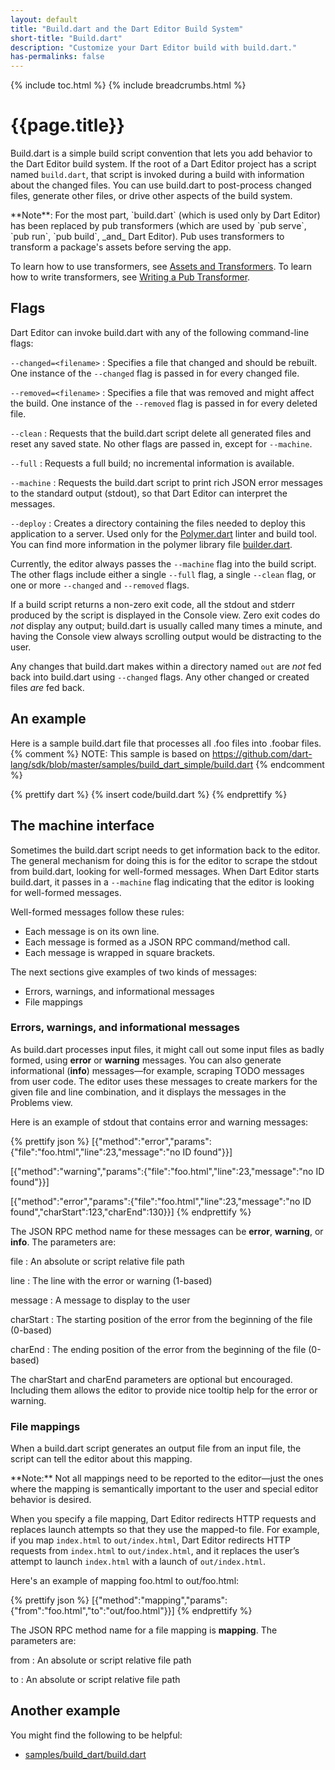 ```yaml
---
layout: default
title: "Build.dart and the Dart Editor Build System"
short-title: "Build.dart"
description: "Customize your Dart Editor build with build.dart."
has-permalinks: false
---
```


{% include toc.html %}
{% include breadcrumbs.html %}

# {{page.title}} 

Build.dart is a simple build script convention
that lets you add behavior to the Dart Editor build system.
If the root of a Dart Editor project has a script named `build.dart`,
that script is invoked during a build
with information about the changed files.
You can use build.dart to post-process changed files,
generate other files,
or drive other aspects of the build system.  

<aside class="alert alert-info" markdown="1">
**Note**:
For the most part, `build.dart` (which is used only by Dart Editor)
has been replaced by pub transformers (which are used by `pub serve`,
`pub run`, `pub build`, _and_ Dart Editor).
Pub uses transformers to transform a package's assets before serving the app.

To learn how to use transformers, see
[Assets and Transformers](/tools/pub/assets-and-transformers.html).
To learn how to write transformers, see
[Writing a Pub Transformer](/tools/pub/transformers/).
</aside>

## Flags

Dart Editor can invoke build.dart with
any of the following command-line flags:

`--changed=<filename>`
: Specifies a file that changed and should be rebuilt.
  One instance of the `--changed` flag is passed in for every changed file.

`--removed=<filename>`
: Specifies a file that was removed and might affect the build.
  One instance of the `--removed` flag is passed in for every deleted file.

`--clean`
: Requests that the build.dart script delete all generated files
  and reset any saved state.
  No other flags are passed in,
  except for `--machine`.

`--full`
: Requests a full build;
  no incremental information is available.

`--machine`
: Requests the build.dart script
  to print rich JSON error messages to the standard output (stdout),
  so that Dart Editor can interpret the messages.

`--deploy`
: Creates a directory containing the files needed to deploy this
  application to a server.
  Used only for the <a href="/polymer/">Polymer.dart</a>
  linter and build tool.
  You can find more information in the polymer library file
  [builder.dart](https://github.com/dart-lang/polymer-dart/blob/master/lib/builder.dart).

Currently, the editor always passes the `--machine` flag
into the build script.
The other flags include either a single `--full` flag,
a single `--clean` flag,
or one or more `--changed` and `--removed` flags.

If a build script returns a non-zero exit code,
all the stdout and stderr produced by the script
is displayed in the Console view.
Zero exit codes do _not_ display any output;
build.dart is usually called many times a minute,
and having the Console view always scrolling output
would be distracting to the user.

Any changes that build.dart makes within a directory named `out`
are _not_ fed back into build.dart using `--changed` flags.
Any other changed or created files _are_ fed back.


## An example

Here is a sample build.dart file
that processes all .foo files into .foobar files.
{% comment %}
NOTE: This sample is based on
https://github.com/dart-lang/sdk/blob/master/samples/build_dart_simple/build.dart
{% endcomment %}

{% prettify dart %}
{% insert code/build.dart %}
{% endprettify %}


## The machine interface

Sometimes the build.dart script needs to
get information back to the editor.
The general mechanism for doing this is
for the editor to scrape the stdout from build.dart,
looking for well-formed messages.
When Dart Editor starts build.dart,
it passes in a `--machine` flag
indicating that the editor is looking for
well-formed messages.

Well-formed messages follow these rules:

* Each message is on its own line.
* Each message is formed as a JSON RPC command/method call.
* Each message is wrapped in square brackets.

The next sections give examples of two kinds of messages:

* Errors, warnings, and informational messages
* File mappings

### Errors, warnings, and informational messages

As build.dart processes input files,
it might call out some input files as badly formed,
using **error** or **warning** messages.
You can also generate informational (**info**) messages—for
example, scraping TODO messages from user code.
The editor uses these messages
to create markers for the given file and line combination,
and it displays the messages in the Problems view.

Here is an example of stdout
that contains error and warning messages:

{% prettify json %}
[{"method":"error","params":{"file":"foo.html","line":23,"message":"no ID found"}}]

[{"method":"warning","params":{"file":"foo.html","line":23,"message":"no ID found"}}]

[{"method":"error","params":{"file":"foo.html","line":23,"message":"no ID found","charStart":123,"charEnd":130}}]
{% endprettify %}

The JSON RPC method name for these messages
can be **error**, **warning**, or **info**.
The parameters are:

file
: An absolute or script relative file path

line
: The line with the error or warning (1-based)

message
: A message to display to the user

charStart
: The starting position of the error from the beginning of the file (0-based)

charEnd
: The ending position of the error from the beginning of the file (0-based)

The charStart and charEnd parameters are optional but encouraged.
Including them allows the editor to provide
nice tooltip help for the error or warning.


### File mappings

When a build.dart script generates an output file from an input file,
the script can tell the editor about this mapping.

<aside class="alert alert-info" markdown="1">
**Note:**
Not all mappings need to be reported to the editor—just
the ones where the mapping is semantically important to the user
and special editor behavior is desired.
</aside>

When you specify a file mapping,
Dart Editor redirects HTTP requests
and replaces launch attempts
so that they use the mapped-to file.
For example,
if you map `index.html` to `out/index.html`,
Dart Editor redirects HTTP requests from `index.html` to `out/index.html`,
and it replaces the user’s attempt to launch `index.html`
with a launch of `out/index.html`.

Here's an example of mapping foo.html to out/foo.html:

{% prettify json %}
[{"method":"mapping","params":{"from":"foo.html","to":"out/foo.html"}}]
{% endprettify %}

The JSON RPC method name for a file mapping is **mapping**.
The parameters are:

from
: An absolute or script relative file path

to
: An absolute or script relative file path


## Another example

You might find the following to be helpful:

* [samples/build_dart/build.dart](https://github.com/dart-lang/sdk/blob/master/samples/build_dart/build.dart)
